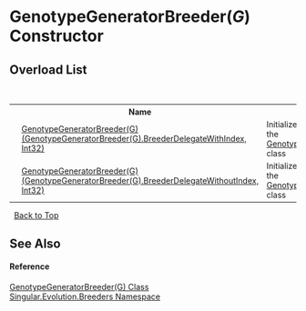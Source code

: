 # GenotypeGeneratorBreeder(*G*) Constructor 
 


## Overload List
&nbsp;<table><tr><th></th><th>Name</th><th>Description</th></tr><tr><td>![Public method](media/pubmethod.gif "Public method")</td><td><a href="a608c29a-4cd4-1ac3-2a78-b124fdf429c5">GenotypeGeneratorBreeder(G)(GenotypeGeneratorBreeder(G).BreederDelegateWithIndex, Int32)</a></td><td>
Initializes a new instance of the <a href="f2bd7f96-c16d-6060-e8ff-a37e739b4aaf">GenotypeGeneratorBreeder(G)</a> class</td></tr><tr><td>![Public method](media/pubmethod.gif "Public method")</td><td><a href="674a4b94-81a3-eaf0-1ce9-e11afbcaa359">GenotypeGeneratorBreeder(G)(GenotypeGeneratorBreeder(G).BreederDelegateWithoutIndex, Int32)</a></td><td>
Initializes a new instance of the <a href="f2bd7f96-c16d-6060-e8ff-a37e739b4aaf">GenotypeGeneratorBreeder(G)</a> class</td></tr></table>&nbsp;
<a href="#genotypegeneratorbreeder(*g*)-constructor">Back to Top</a>

## See Also


#### Reference
<a href="f2bd7f96-c16d-6060-e8ff-a37e739b4aaf">GenotypeGeneratorBreeder(G) Class</a><br /><a href="ed999852-f424-569f-ca7a-ae7710cee658">Singular.Evolution.Breeders Namespace</a><br />